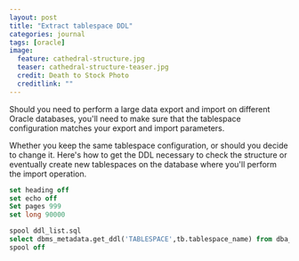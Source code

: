 ```yaml
---
layout: post
title: "Extract tablespace DDL"
categories: journal
tags: [oracle]
image:
  feature: cathedral-structure.jpg
  teaser: cathedral-structure-teaser.jpg
  credit: Death to Stock Photo
  creditlink: ""
---
```


Should you need to perform a large data export and import on different Oracle databases, you'll need to make sure that the tablespace configuration matches your export and import parameters.

Whether you keep the same tablespace configuration, or should you decide to change it. Here's how to get the DDL necessary to check the structure or eventually create new tablespaces on the database where you'll perform the import operation.

``` SQL
set heading off
set echo off
Set pages 999
set long 90000

spool ddl_list.sql
select dbms_metadata.get_ddl('TABLESPACE',tb.tablespace_name) from dba_tablespaces tb;
spool off
```
